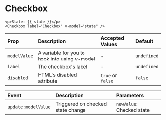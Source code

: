 # Checkbox

<CkCheckboxExample/>

```vue
<p>State: {{ state }}</p>
<Checkbox label="Checkbox" v-model="state" />
```

| Prop         | Description                                   | Accepted Values   | Default     |
| :----------- | :-------------------------------------------- | :---------------- | :---------- |
| `modelValue` | A variable for you to hook into using v-model | -                 | `undefined` |
| `label`      | The checkbox's label                          | -                 | `undefined` |
| `disabled`   | HTML's disabled attribute                     | `true` or `false` | `false`     |

| Event               | Description                       | Parameters                |
| :------------------ | :-------------------------------- | :------------------------ |
| `update:modelValue` | Triggered on checked state change | `newValue`: Checked state |

<script setup>
import CkCheckboxExample from './CkCheckboxExample.vue'
</script>
